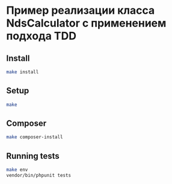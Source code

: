 # Пример реализации класса NdsCalculator с применением подхода TDD

## Install

```bash
make install
```

## Setup

```bash
make
```

## Composer

```bash
make composer-install
```

## Running tests

```bash
make env
vendor/bin/phpunit tests
```
